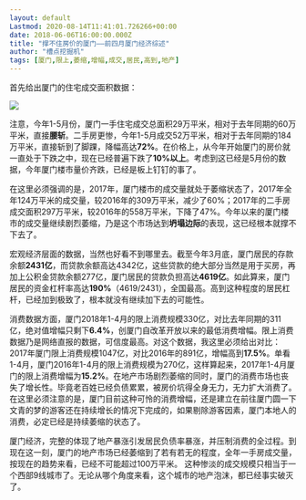 ```yaml
---
layout: default
Lastmod: 2020-08-14T11:41:01.726266+00:00
date: 2018-06-06T16:00:00.000Z
title: "撑不住房价的厦门——前四月厦门经济综述"
author: "槽点挖掘机"
tags: [厦门,限上,萎缩,增幅,成交,居民,高到,地产]
---
```


首先给出厦门的住宅成交面积数据：

![](https://images.weserv.nl/?url=https%3A//mmbiz.qpic.cn/mmbiz_jpg/ny7V6qcccduurLH1vXPN0rN39nXb9Ydnqm6jicRulRBXxwXQjKHww1Hiaoib0yyTwOhBjRyypYwIuvGSfmUDqI8EA/640%3Fwx_fmt%3Djpeg)

注意，今年1-5月份，厦门一手住宅成交总面积29万平米，相对于去年同期的60万平米，直接**腰斩**。二手房更惨，今年1-5月成交52万平米，相对于去年同期的184万平米，直接斩到了脚踝，降幅高达**72%**。在价格上，从今年开始厦门的房价就一直处于下跌之中，现在已经普遍下跌了**10%以上**。考虑到这已经是5月份的数据，今年厦门楼市量价齐跌，已经是板上钉钉的事了。

在这里必须强调的是，2017年，厦门楼市的成交量就处于萎缩状态了，2017年全年124万平米的成交量，较2016年的309万平米，减少了60%；2017年的二手房成交面积297万平米，较2016年的558万平米，下降了47%。今年以来的厦门楼市的成交量继续剧烈萎缩，乃是这个市场达到**坍塌边际**的表现，这已经根本就撑不下去了。

宏观经济层面的数据，当然也好看不到哪里去。截至今年3月底，厦门居民的存款余额**2431亿**，而贷款余额高达4342亿，这些贷款的绝大部分当然是用于买房，再加上公积金贷款余额277亿，厦门居民的贷款负担高达**4619亿**。如此算来，厦门居民的资金杠杆率高达**190%**（4619/2431），全国最高。高到这种程度的居民杠杆，已经加到极致了，根本就没有继续加下去的可能性。

消费数据方面，厦门2018年1-4月的限上消费规模330亿，对比去年同期的311亿，绝对值增幅只剩下**6.4%**，创厦门自改革开放以来的最低消费增幅。限上消费数据乃是网络直报的数据，可信度最高。对这个数据，我这里必须给出对比：2017年厦门限上消费规模1047亿，对比2016年的891亿，增幅高到**17.5%**。单看1-4月，厦门2016年1-4月的限上消费规模为270亿，这样算起来，2017年1-4月厦门的限上消费增幅为**15.2%**。在地产市场剧烈萎缩的同时，厦门的消费市场也丧失了增长性。毕竟老百姓已经负债累累，被房价坑得全身无力，无力扩大消费了。在这里必须注意的是，厦门目前这种可怜的消费增幅，还是建立在前往厦门圆一下文青的梦的游客还在持续增长的情况下完成的，如果剔除游客因素，厦门本地人的消费，必定已经是持续萎缩的状态了。

厦门经济，完整的体现了地产暴涨引发居民负债率暴涨，并压制消费的全过程。到现在这一刻，厦门的地产市场已经萎缩到了若有若无的程度，全年一手房成交量，按现在的趋势来看，已经不可能超过100万平米。 这种惨淡的成交规模只相当于一个西部9线城市了。无论从哪个角度来看，这个城市的地产泡沫，都已经事实破灭了。
